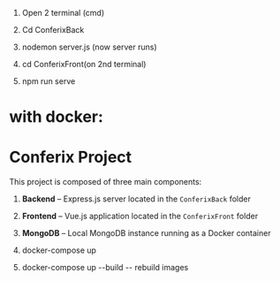 1. Open 2 terminal (cmd)

2. Cd ConferixBack
3. nodemon server.js (now server runs)
4. cd ConferixFront(on 2nd terminal)
5. npm run serve

# with docker:

# Conferix Project

This project is composed of three main components:

1. **Backend** – Express.js server located in the `ConferixBack` folder
2. **Frontend** – Vue.js application located in the `ConferixFront` folder
3. **MongoDB** – Local MongoDB instance running as a Docker container

4. docker-compose up
5. docker-compose up --build -- rebuild images
